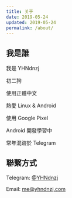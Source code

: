 ```yaml
---
title: 关于
date: 2019-05-24
updated: 2019-05-24
permalink: /about/
---
```


## 我是誰

我是 YHNdnzj

初二狗

使用正體中文

熱愛 Linux & Android

使用 Google Pixel

Android 開發學習中

常年混跡於 Telegram

## 聯繫方式

Telegram: [@YHNdnzj](https://t.me/YHNdnzj)

Email: me@yhndnzj.com
